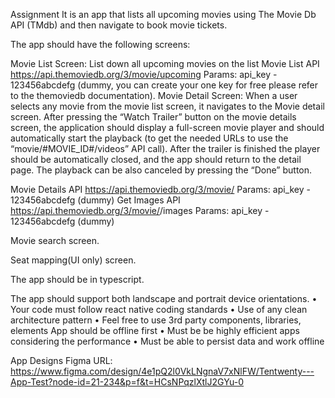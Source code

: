 Assignment
It is an app that lists all upcoming movies using The Movie Db API (TMdb) and then
navigate to book movie tickets.

The app should have the following screens:

Movie List Screen: List down all upcoming movies on the list
Movie List API
https://api.themoviedb.org/3/movie/upcoming
Params:
api_key - 123456abcdefg (dummy, you can create your one key for free please refer to the themoviedb documentation).
Movie Detail Screen: When a user selects any movie from the movie list screen, it navigates to the Movie detail screen. After pressing the “​Watch Trailer​” button on the movie details screen, the application should display a full-screen movie player and should automatically start the playback (to get the needed URLs to use the “movie/#MOVIE_ID#/videos” API call). After the trailer is finished the player should be automatically closed, and the app should return to the detail page. The playback can be also canceled by pressing the “Done” button.

Movie Details API
https://api.themoviedb.org/3/movie/<movie-id>
Params:
api_key - 123456abcdefg (dummy)
Get Images API
https://api.themoviedb.org/3/movie/<movie-id>/images
Params:
api_key - 123456abcdefg (dummy)

Movie search screen.

Seat mapping(UI only) screen.

The app should be in typescript.

The app should support both landscape and portrait device orientations.
• Your code must follow react native coding standards • Use of any clean architecture pattern
• Feel free to use 3rd party components, libraries, elements App should be offline first
• Must be be highly efficient apps considering the performance
• Must be able to persist data and work offline

App Designs Figma URL: https://www.figma.com/design/4e1pQ2l0VkLNgnaV7xNlFW/Tentwenty---App-Test?node-id=21-234&p=f&t=HCsNPqzlXtlJ2GYu-0
